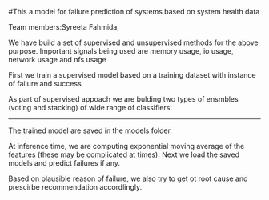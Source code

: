 #This a model for failure prediction of systems based on system health data

Team members:Syreeta Fahmida, 

We have build a set of supervised and unsupervised methods for the above purpose.  Important signals being used are memory usage, io usage, network usage and nfs usage

First we train a supervised model based on a training dataset with instance of failure and success

As part of supervised appoach we are bulding  two types of ensmbles (voting and stacking) of wide range of classifiers: 
***

The  trained model are saved in the models folder. 

At inference time, we are computing exponential moving average of the features  (these may be complicated at times). Next we load the saved models and predict failures if any.

Based on plausible reason of failure, we also try to get ot root cause and prescirbe recommendation accordlingly.

